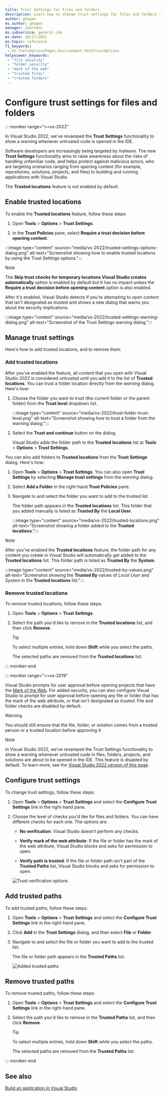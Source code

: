 ```yaml
---
title: Trust Settings for files and folders
description: Learn how to change trust settings for files and folders to keep Visual Studio secure.
author: ghogen
ms.author: ghogen
manager: jmartens
ms.subservice: general-ide
ms.date: 10/27/2021
ms.topic: reference
f1_keywords:
 - VS.ToolsOptionsPages.Environment.PathTrustOptions
helpviewer_keywords:
 - "file security"
 - "folder security"
 - "mark of the web"
 - "trusted files"
 - "trusted folders"
---
```

# Configure trust settings for files and folders


::: moniker range=">=vs-2022"

In Visual Studio 2022, we've revamped the **Trust Settings** functionality to show a warning whenever untrusted code is opened in the IDE. 

Software developers are increasingly being targeted by malware. The new **Trust Settings** functionality aims to raise awareness about the risks of handling unfamiliar code, and helps protect against malicious actors, who are targeting scenarios ranging from opening content (for example, repositories, solutions, projects, and files) to building and running applications with Visual Studio. 

The **Trusted locations** feature is not enabled by default. 

## Enable trusted locations

To enable the **Trusted locations** feature, follow these steps:

1. Open **Tools** > **Options** > **Trust Settings**.

2. In the **Trust Policies** pane, select **Require a trust decision before opening content**.

:::image type="content" source="media/vs-2022/trusted-settings-options-dialog.png" alt-text="Screenshot showing how to enable trusted locations by using the Trust Settings options.":::

> [!NOTE]
> The **Skip trust checks for temporary locations Visual Studio creates automatically** option is enabled by default but it has no impact unless the **Require a trust decision before opening content** option is also enabled.

After it's enabled, Visual Studio detects if you're attempting to open content that isn't designated as *trusted* and shows a new dialog that warns you about the security implications.

:::image type="content" source="media/vs-2022/trusted-settings-warning-dialog.png" alt-text="Screenshot of the Trust Settings warning dialog.":::

## Manage trust settings

Here's how to add trusted locations, and to remove them.

### Add trusted locations

After you've enabled the feature, all content that you open with Visual Studio 2022 is considered untrusted until you add it to the list of **Trusted locations**.  You can trust a folder location directly from the *warning* dialog. Here's how:

1. Choose the folder you want to trust (the current folder or the parent folder) from the **Trust level** dropdown list.

   :::image type="content" source="media/vs-2022/trust-folder-trust-level.png" alt-text="Screenshot showing how to trust a folder from the warning dialog.":::

1. Select the **Trust and continue** button on the dialog.

   Visual Studio adds the folder path to the **Trusted locations** list at **Tools** > **Options** > **Trust Settings**.

You can also add folders to **Trusted locations** from the **Trust Settings** dialog. Here's how:

1. Open  **Tools** > **Options** > **Trust Settings**. You can also open **Trust Settings** by selecting **Manage trust settings** from the *warning* dialog.

2. Select **Add a Folder** in the right-hand **Trust Policies** pane.

3. Navigate to and select the folder you want to add to the trusted list.

   The folder path appears in the **Trusted locations** list. This folder that you added manually is listed as **Trusted By** the **Local User**.
   
   :::image type="content" source="media/vs-2022/trusted-locations.png" alt-text="Screenshot showing a folder added to the **Trusted locations**.":::

> [!NOTE]
> After you've enabled the **Trusted locations** feature, the folder path for any content you create in Visual Studio will automatically get added to the **Trusted locations** list. This folder path is listed as **Trusted By** the **System**.
> 
> :::image type="content" source="media/vs-2022/trusted-by-values.png" alt-text="Screenshot showing the **Trusted By** values of *Local User* and *System* in the **Trusted locations** list.":::

### Remove trusted locations

To remove trusted locations, follow these steps:

1. Open **Tools** > **Options** > **Trust Settings**.

2. Select the path you'd like to remove in the **Trusted locations** list, and then click **Remove**.

   > [!TIP]
   > To select multiple entries, hold down **Shift** while you select the paths.

   The selected paths are removed from the **Trusted locations** list.

::: moniker-end

::: moniker range="<=vs-2019"

Visual Studio prompts for user approval before opening projects that have the [Mark of the Web](/previous-versions/windows/internet-explorer/ie-developer/compatibility/ms537628(v=vs.85)). For added security, you can also configure Visual Studio to prompt for user approval before opening any file or folder that has the mark of the web attribute, or that isn't designated as *trusted*. File and folder checks are disabled by default.

> [!WARNING]
> You should still ensure that the file, folder, or solution comes from a trusted person or a trusted location before approving it.

> [!NOTE]
> In Visual Studio 2022, we've revamped the Trust Settings functionality to show a warning whenever untrusted code in files, folders, projects, and solutions are about to be opened in the IDE. This feature is disabled by default. To learn more, see the [Visual Studio 2022 version of this page](?view=vs-2022&preserve-view=true).

## Configure trust settings

To change trust settings, follow these steps:

1. Open **Tools** > **Options** > **Trust Settings** and select the **Configure Trust Settings** link in the right-hand pane.

2. Choose the level of checks you'd like for files and folders. You can have different checks for each one. The options are:

   * **No verification**: Visual Studio doesn't perform any checks.

   * **Verify mark of the web attribute**: If the file or folder has the mark of the web attribute, Visual Studio blocks and asks for permission to open.

   * **Verify path is trusted**: If the file or folder path isn't part of the **Trusted Paths** list, Visual Studio blocks and asks for permission to open.

   ![Trust verification options](media/trust-settings.png)

## Add trusted paths

To add trusted paths, follow these steps:

1. Open **Tools** > **Options** > **Trust Settings** and select the **Configure Trust Settings** link in the right-hand pane.

2. Click **Add** in the **Trust Settings** dialog, and then select **File** or **Folder**.

3. Navigate to and select the file or folder you want to add to the trusted list.

   The file or folder path appears in the **Trusted Paths** list.

   ![Added trusted paths](media/trusted-paths.png)

## Remove trusted paths

To remove trusted paths, follow these steps:

1. Open **Tools** > **Options** > **Trust Settings** and select the **Configure Trust Settings** link in the right-hand pane.

2. Select the path you'd like to remove in the **Trusted Paths** list, and then click **Remove**.

   > [!TIP]
   > To select multiple entries, hold down **Shift** while you select the paths.

   The selected paths are removed from the **Trusted Paths** list.

::: moniker-end

## See also

[Build an application in Visual Studio](../walkthrough-building-an-application.md)
